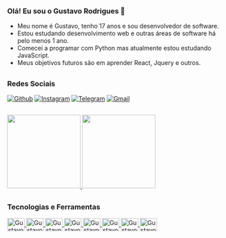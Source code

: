 ### Olá! Eu sou o Gustavo Rodrigues 👋
  
<ul>
  <li>Meu nome é Gustavo, tenho 17 anos e sou desenvolvedor de software.</li>
  <li>Estou estudando desenvolvimento web e outras áreas de software há pelo menos 1 ano.</li>
  <li>Comecei a programar com Python mas atualmente estou estudando JavaScript.</li>
  <li>Meus objetivos futuros são em aprender React, Jquery e outros.</li>
</ul>

##
### Redes Sociais
[![Github](https://img.shields.io/badge/GitHub-100000?style=for-the-badge&logo=github&logoColor=white)](https://github.com/gustavorodriguesf)
[![Instagram](https://img.shields.io/badge/Instagram-E4405F?style=for-the-badge&logo=instagram&logoColor=white)](https://www.instagram.com/gustavo.rodrigue_s/)
[![Telegram](https://img.shields.io/badge/Telegram-2CA5E0?style=for-the-badge&logo=telegram&logoColor=white)](https://t.me/GustavoRodriguesF)
[![Gmail](https://img.shields.io/badge/Gmail-D14836?style=for-the-badge&logo=gmail&logoColor=white)](mailto:gustavo.fabiano.2010@hotmail.com)
  
##

<div>
  <a href="https://github.com/gustavorodriguesf/">
    <img height="170em" src="https://github-readme-stats.vercel.app/api/top-langs/?username=gustavorodriguesf&layout=compact&langs_count=16&theme=dracula&card_width=250">
    <img height="170em" src="https://github-readme-stats.vercel.app/api?username=gustavorodriguesf&show_icons=true&theme=dracula">
  </a>
</div>
 
##
### Tecnologias e Ferramentas
<div style="display: inline-block">
    <a href="https://github.com/gustavorodriguesf/">
      <img align="center" width="40" height="30" alt="Gustavo-Html5" src="https://cdn.jsdelivr.net/gh/devicons/devicon/icons/html5/html5-original.svg" />
      <img align="center" width="40" height="30" alt="Gustavo-Css3" src="https://cdn.jsdelivr.net/gh/devicons/devicon/icons/css3/css3-original.svg" />
      <img align="center" width="40" height="30" alt="Gustavo-JavaScript" src="https://cdn.jsdelivr.net/gh/devicons/devicon/icons/javascript/javascript-original.svg" />
      <img align="center" width="40" height="30" alt="Gustavo-React" src="https://cdn.jsdelivr.net/gh/devicons/devicon/icons/react/react-original.svg" />
      <img align="center" width="40" height="30" alt="Gustavo-Node" src="https://cdn.jsdelivr.net/gh/devicons/devicon/icons/nodejs/nodejs-original.svg" />
      <img align="center" width="40" height="30" alt="Gustavo-Figma" src="https://cdn.jsdelivr.net/gh/devicons/devicon/icons/figma/figma-original.svg" />
      <img align="center" width="40" height="30" alt="Gustavo-Git" src="https://cdn.jsdelivr.net/gh/devicons/devicon/icons/git/git-original.svg" />
      <img align="center" width="40" height="30" alt="Gustavo-Npm" src="https://cdn.jsdelivr.net/gh/devicons/devicon/icons/npm/npm-original-wordmark.svg" />
    </a>
</div>

##
